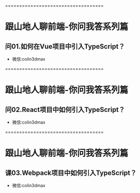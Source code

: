 ===================================

# 跟山地人聊前端-你问我答系列篇

## 问01.如何在Vue项目中引入TypeScript？

* 微信:colin3dmax

===================================

# 跟山地人聊前端-你问我答系列篇

## 问02.React项目中如何引入TypeScript？

* 微信:colin3dmax


===================================

# 跟山地人聊前端-你问我答系列篇

## 课03.Webpack项目中如何引入TypeScript？

* 微信:colin3dmax

